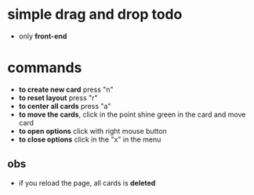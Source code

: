 # simple drag and drop todo

* only **front-end**


# commands

* **to create new card** press "n"
* **to reset layout** press "r"
* **to center all cards** press "a"
* **to move the cards**, click in the point shine green in the card and move card
* **to open options** click with right mouse button
* **to close options** click in the "x" in the menu

## obs
* if you reload the page, all cards is **deleted**

